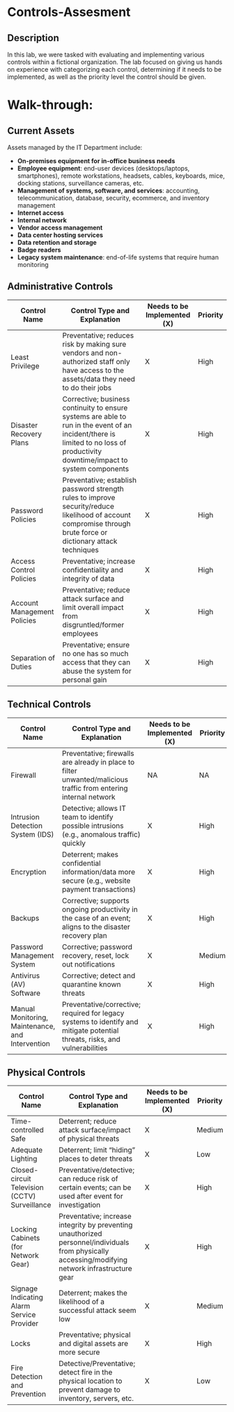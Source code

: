 <h1>Controls-Assesment</h1>

<h2>Description</h2>
In this lab, we were tasked with evaluating and implementing various controls within a fictional organization. The lab focused on giving us hands on experience with categorizing each control, determining if it needs to be implemented, as well as the priority level the control should be given.
<br />

<h1>Walk-through:</h1>

## Current Assets

Assets managed by the IT Department include:

- **On-premises equipment for in-office business needs**
- **Employee equipment**: end-user devices (desktops/laptops, smartphones), remote workstations, headsets, cables, keyboards, mice, docking stations, surveillance cameras, etc.
- **Management of systems, software, and services**: accounting, telecommunication, database, security, ecommerce, and inventory management
- **Internet access**
- **Internal network**
- **Vendor access management**
- **Data center hosting services**
- **Data retention and storage**
- **Badge readers**
- **Legacy system maintenance**: end-of-life systems that require human monitoring

## Administrative Controls

| Control Name             | Control Type and Explanation                                                                                                                                                   | Needs to be Implemented (X) | Priority |
|--------------------------|--------------------------------------------------------------------------------------------------------------------------------------------------------------------------------|------------------------------|----------|
| Least Privilege          | Preventative; reduces risk by making sure vendors and non-authorized staff only have access to the assets/data they need to do their jobs                                      | X                            | High     |
| Disaster Recovery Plans  | Corrective; business continuity to ensure systems are able to run in the event of an incident/there is limited to no loss of productivity downtime/impact to system components | X                            | High     |
| Password Policies        | Preventative; establish password strength rules to improve security/reduce likelihood of account compromise through brute force or dictionary attack techniques               | X                            | High     |
| Access Control Policies  | Preventative; increase confidentiality and integrity of data                                                                                                                    | X                            | High     |
| Account Management Policies | Preventative; reduce attack surface and limit overall impact from disgruntled/former employees                                                                                  | X                            | High     |
| Separation of Duties     | Preventative; ensure no one has so much access that they can abuse the system for personal gain                                                                                | X                            | High     |

## Technical Controls

| Control Name                  | Control Type and Explanation                                                                                                           | Needs to be Implemented (X) | Priority |
|-------------------------------|----------------------------------------------------------------------------------------------------------------------------------------|------------------------------|----------|
| Firewall                      | Preventative; firewalls are already in place to filter unwanted/malicious traffic from entering internal network                       | NA                           | NA       |
| Intrusion Detection System (IDS) | Detective; allows IT team to identify possible intrusions (e.g., anomalous traffic) quickly                                           | X                            | High     |
| Encryption                    | Deterrent; makes confidential information/data more secure (e.g., website payment transactions)                                        | X                            | High     |
| Backups                       | Corrective; supports ongoing productivity in the case of an event; aligns to the disaster recovery plan                               | X                            | High     |
| Password Management System    | Corrective; password recovery, reset, lock out notifications                                                                           | X                            | Medium   |
| Antivirus (AV) Software       | Corrective; detect and quarantine known threats                                                                                         | X                            | High     |
| Manual Monitoring, Maintenance, and Intervention | Preventative/corrective; required for legacy systems to identify and mitigate potential threats, risks, and vulnerabilities | X                            | High     |

## Physical Controls

| Control Name                        | Control Type and Explanation                                                                                                             | Needs to be Implemented (X) | Priority |
|-------------------------------------|--------------------------------------------------------------------------------------------------------------------------------------------|------------------------------|----------|
| Time-controlled Safe                | Deterrent; reduce attack surface/impact of physical threats                                                                              | X                            | Medium   |
| Adequate Lighting                   | Deterrent; limit “hiding” places to deter threats                                                                                        | X                            | Low      |
| Closed-circuit Television (CCTV) Surveillance | Preventative/detective; can reduce risk of certain events; can be used after event for investigation                                    | X                            | High     |
| Locking Cabinets (for Network Gear) | Preventative; increase integrity by preventing unauthorized personnel/individuals from physically accessing/modifying network infrastructure gear | X                            | High     |
| Signage Indicating Alarm Service Provider | Deterrent; makes the likelihood of a successful attack seem low                                                                         | X                            | Medium   |
| Locks                              | Preventative; physical and digital assets are more secure                                                                               | X                            | High     |
| Fire Detection and Prevention       | Detective/Preventative; detect fire in the physical location to prevent damage to inventory, servers, etc.                                | X                            | Low      |


<!--
 ```diff
- text in red
+ text in green
! text in orange
# text in gray
@@ text in purple (and bold)@@
```
--!>
